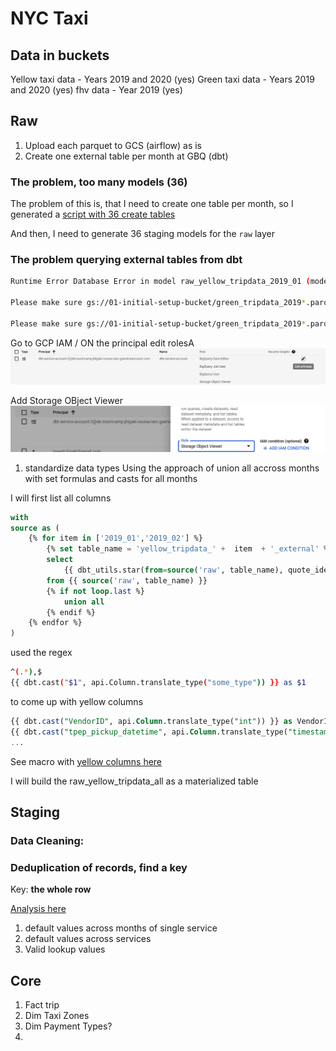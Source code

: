 # NYC Taxi 

## Data in buckets
Yellow taxi data - Years 2019 and 2020 (yes)
Green taxi data - Years 2019 and 2020 (yes)
fhv data - Year 2019 (yes)

## Raw

1. Upload each parquet to GCS (airflow) as is
1. Create one external table per month at GBQ (dbt)

###  The problem, too many models (36)
The problem of this is, that I need to create one table per month, so I generated a [script with 36 create tables](../init_external_tables.sql)

And then, I need to generate 36 staging models for the `raw` layer

###  The problem querying external tables from dbt

```bash
Runtime Error Database Error in model raw_yellow_tripdata_2019_01 (models/raw/raw_yellow_tripdata_2019_01.sql) Access Denied: BigQuery BigQuery: Permission denied while globbing file pattern. dbt-service-account-2@de-zoomcamp-jhigaki-course.iam.gserviceaccount.com does not have storage.objects.list access to the Google Cloud Storage bucket. Permission 'storage.objects.list' denied on resource (or it may not exist). 

Please make sure gs://01-initial-setup-bucket/green_tripdata_2019*.parquet is accessible via appropriate IAM roles, e.g. Storage Object Viewer or Storage Object Creator.

Please make sure gs://01-initial-setup-bucket/green_tripdata_2019*.parquet is accessible via appropriate IAM roles, e.g. Storage Object Viewer or Storage Object Creator.
```
Go to GCP IAM / ON the principal edit rolesA
![alt text](../../_resources/04-analytics-engineering/dbt_cloud/README.md/image-1.png)

Add Storage OBject Viewer
![alt text](../../_resources/04-analytics-engineering/dbt_cloud/README.md/image.png)


1. standardize data types
Using the approach of union all accross months with set formulas and casts for all months

I will first list all columns
```sql
with 
source as (    
    {% for item in ['2019_01','2019_02'] %}
        {% set table_name = 'yellow_tripdata_' +  item  + '_external' %}
        select 
            {{ dbt_utils.star(from=source('raw', table_name), quote_identifiers=False) }}          
        from {{ source('raw', table_name) }}
        {% if not loop.last %}
            union all              
        {% endif %}        
    {% endfor %}
)
```

used the regex 
```bash
^(.*),$
{{ dbt.cast("$1", api.Column.translate_type("some_type")) }} as $1
```
to come up with yellow columns

```sql
{{ dbt.cast("VendorID", api.Column.translate_type("int")) }} as VendorID,
{{ dbt.cast("tpep_pickup_datetime", api.Column.translate_type("timestamp")) }} as tpep_pickup_datetime,
...
```
See macro with [yellow columns here](./macros/get_raw_yellow_tripdata_columns.sql)

I will build the raw_yellow_tripdata_all as a materialized table 

## Staging


### Data Cleaning: 
### Deduplication of records, find a key    
Key: **the whole row**

[Analysis here](./finding_yellowtripdata_key.md)

1. default values across months of single service
1. default values across services
1. Valid lookup values

## Core
1. Fact trip
1. Dim Taxi Zones
1. Dim Payment Types?
1. 

